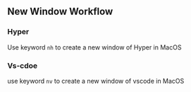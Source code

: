 ## New Window Workflow

### Hyper
Use keyword `nh` to create a new window of Hyper in MacOS

### Vs-cdoe
use keyword `nv` to create a new window of vscode in MacOS